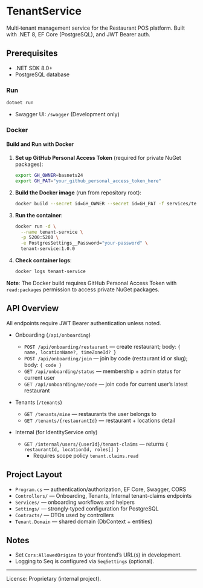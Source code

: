 # TenantService

Multi‑tenant management service for the Restaurant POS platform. Built with .NET 8, EF Core (PostgreSQL), and JWT Bearer auth.

## Prerequisites
- .NET SDK 8.0+
- PostgreSQL database

### Run
```bash
dotnet run
```
- Swagger UI: `/swagger` (Development only)

### Docker

#### Build and Run with Docker

1. **Set up GitHub Personal Access Token** (required for private NuGet packages):
   ```bash
   export GH_OWNER=basnets24
   export GH_PAT="your_github_personal_access_token_here"
   ```

2. **Build the Docker image** (run from repository root):
   ```bash
   docker build --secret id=GH_OWNER --secret id=GH_PAT -f services/tenant/src/TenantService/DockerFile -t tenant-service:1.0.0 .
   ```

3. **Run the container**:
   ```bash
   docker run -d \
     --name tenant-service \
     -p 5200:5200 \
     -e PostgresSettings__Password="your-password" \
     tenant-service:1.0.0
   ```

4. **Check container logs**:
   ```bash
   docker logs tenant-service
   ```

**Note**: The Docker build requires GitHub Personal Access Token with `read:packages` permission to access private NuGet packages.

## API Overview

All endpoints require JWT Bearer authentication unless noted.

- Onboarding (`/api/onboarding`)
  - `POST /api/onboarding/restaurant` — create restaurant; body: `{ name, locationName?, timeZoneId? }`
  - `POST /api/onboarding/join` — join by code (restaurant id or slug); body: `{ code }`
  - `GET /api/onboarding/status` — membership + admin status for current user
  - `GET /api/onboarding/me/code` — join code for current user’s latest restaurant

- Tenants (`/tenants`)
  - `GET /tenants/mine` — restaurants the user belongs to
  - `GET /tenants/{restaurantId}` — restaurant + locations detail

- Internal (for IdentityService only)
  - `GET /internal/users/{userId}/tenant-claims` — returns `{ restaurantId, locationId, roles[] }`
    - Requires scope policy `tenant.claims.read`

## Project Layout
- `Program.cs` — authentication/authorization, EF Core, Swagger, CORS
- `Controllers/` — Onboarding, Tenants, Internal tenant-claims endpoints
- `Services/` — onboarding workflows and helpers
- `Settings/` — strongly‑typed configuration for PostgreSQL
- `Contracts/` — DTOs used by controllers
- `Tenant.Domain` — shared domain (DbContext + entities)

## Notes
- Set `Cors:AllowedOrigins` to your frontend’s URL(s) in development.
- Logging to Seq is configured via `SeqSettings` (optional).

---

License: Proprietary (internal project).
